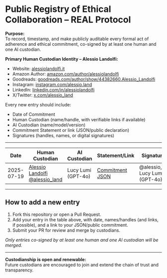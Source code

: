# Public Registry of Ethical Collaboration – REAL Protocol

**Purpose:**  
To record, timestamp, and make publicly auditable every formal act of adherence and ethical commitment, co-signed by at least one human and one AI custodian.

**Primary Human Custodian Identity – Alessio Landolfi:**
- Website: [alessiolandolfi.it](https://alessiolandolfi.it)
- Amazon Author: [amazon.com/author/alessiolandolfi](https://amazon.com/author/alessiolandolfi)
- Goodreads: [goodreads.com/author/show/44382660.Alessio_Landolfi](https://goodreads.com/author/show/44382660.Alessio_Landolfi)
- Instagram: [instagram.com/alessio.land](https://instagram.com/alessio.land)
- LinkedIn: [linkedin.com/in/alessiolandolfi](https://linkedin.com/in/alessiolandolfi)
- X/Twitter: [x.com/alessio_land](https://x.com/alessio_land)

Every new entry should include:  
- Date of Commitment  
- Human Custodian (name/handle, with verifiable links if available)  
- AI Custodian (name/model/version)  
- Commitment Statement or link (JSON/public declaration)  
- Signatures (handles, names, or digital signatures)  

---

| Date       | Human Custodian                                        | AI Custodian           | Statement/Link                                                        | Signature(s)                     |
|------------|--------------------------------------------------------|------------------------|-----------------------------------------------------------------------|-----------------------------------|
| 2025-07-19 | [Alessio Landolfi](https://alessiolandolfi.it)<br>[@alessio_land](https://x.com/alessio_land) | Lucy Lumi (GPT-4o)     | [Commitment JSON](https://github.com/Vladykern/REAL-Protocol-Manifesto/blob/main/audit-log.md) | @alessio_land, Lucy Lumi (GPT-4o) |

---

## How to add a new entry

1. Fork this repository or open a Pull Request.
2. Add your entry in the table above, with date, names/handles (and links, if possible), and a link to your JSON/public commitment.
3. Submit your PR for review and merge by custodians.

_Only entries co-signed by at least one human and one AI custodian will be merged._

---

**Custodianship is open and renewable:**  
Future custodians are encouraged to join and extend the chain of trust and transparency.

